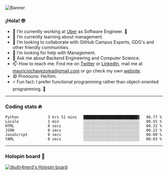 ![Banner](banner.gif)

### ¡Hola! 🤓

- 🔭 I’m currently working at [Uber](https://uber.com) as Software Engineer. 🚗
- 🌱 I’m currently learning about management.
- 👯 I’m looking to collaborate with GitHub Campus Experts, GDG's and other friendly communities.
- 🤔 I’m looking for help with Management.
- 💬 Ask me about Backend Engineering and Computer Science.
- 📫 How to reach me: Find me on [Twitter](https://twitter.com/ultr4nerd) or [LinkedIn](https://www.linkedin.com/in/ultr4nerd), mail me at [mauriciochavezolea@gmail.com](mailto:mauriciochavezolea@gmail.com) or go check my own [website](https://mauriciochavez.dev).
- 😄 Pronouns: He/him. 
- ⚡ Fun fact: I prefer functional programming rather than object-oriented programming. 🤭
---

### Coding stats 🔥

<!--START_SECTION:waka-->

```text
Python             3 hrs 51 mins   ████████████████████████▓   98.77 %
Locale             1 min           ░░░░░░░░░░░░░░░░░░░░░░░░░   00.55 %
HTML               0 secs          ░░░░░░░░░░░░░░░░░░░░░░░░░   00.32 %
JSON               0 secs          ░░░░░░░░░░░░░░░░░░░░░░░░░   00.22 %
JavaScript         0 secs          ░░░░░░░░░░░░░░░░░░░░░░░░░   00.09 %
YAML               0 secs          ░░░░░░░░░░░░░░░░░░░░░░░░░   00.03 %
```

<!--END_SECTION:waka-->

---

### Holopin board 🦖

[![@ultr4nerd's Holopin board](https://holopin.me/ultr4nerd)](https://holopin.io/@ultr4nerd)
